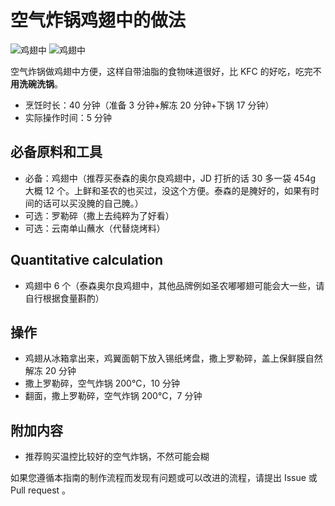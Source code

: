 # 空气炸锅鸡翅中的做法

![鸡翅中](./鸡翅中_0.jpg)
![鸡翅中](./鸡翅中_1.jpg)

空气炸锅做鸡翅中方便，这样自带油脂的食物味道很好，比 KFC 的好吃，吃完不**用洗碗洗锅**。

- 烹饪时长：40 分钟（准备 3 分钟+解冻 20 分钟+下锅 17 分钟）
- 实际操作时间：5 分钟

## 必备原料和工具

- 必备：鸡翅中（推荐买泰森的奥尔良鸡翅中，JD 打折的话 30 多一袋 454g 大概 12 个。上鲜和圣农的也买过，没这个方便。泰森的是腌好的，如果有时间的话可以买没腌的自己腌。）
- 可选：罗勒碎（撒上去纯粹为了好看）
- 可选：云南单山蘸水（代替烧烤料）

## Quantitative calculation

- 鸡翅中 6 个（泰森奥尔良鸡翅中，其他品牌例如圣农嘟嘟翅可能会大一些，请自行根据食量斟酌）

## 操作

- 鸡翅从冰箱拿出来，鸡翼面朝下放入锡纸烤盘，撒上罗勒碎，盖上保鲜膜自然解冻 20 分钟
- 撒上罗勒碎，空气炸锅 200°C，10 分钟
- 翻面，撒上罗勒碎，空气炸锅 200°C，7 分钟

## 附加内容

- 推荐购买温控比较好的空气炸锅，不然可能会糊

如果您遵循本指南的制作流程而发现有问题或可以改进的流程，请提出 Issue 或 Pull request 。
